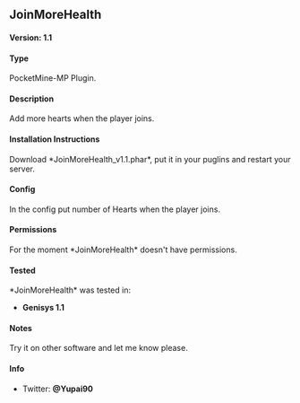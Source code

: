 <h2>JoinMoreHealth</h2>

<h4>Version: 1.1</h4>

<h4>Type</h4>
PocketMine-MP Plugin.

<h4>Description</h4>
Add more hearts when the player joins.

<h4>Installation Instructions</h4>
Download *JoinMoreHealth_v1.1.phar*, put it in your puglins and restart your server.

<h4>Config</h4>
In the config put number of Hearts when the player joins.

<h4>Permissions</h4>
For the moment *JoinMoreHealth* doesn't have permissions.

<h4>Tested</h4>
*JoinMoreHealth* was tested in:

* **Genisys 1.1**

<h4>Notes</h4>
Try it on other software and let me know please.

<h4>Info</h4>

* Twitter: **@Yupai90**

